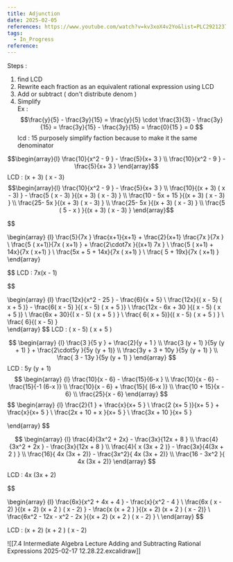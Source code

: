 ```yaml
---
title: Adjunction
date: 2025-02-05
references: https://www.youtube.com/watch?v=kv3xoX4v2Yo&list=PLC292123722B1B450&index=15
tags:
  - In_Progress
reference:
---
```



Steps  : 
 1. find LCD    
 2. Rewrite each fraction as an equivalent  rational expression  using  LCD   
 3. Add or subtract ( don't distribute  denom ) 
 4. Simplify  
Ex :  $$\frac{y}{5}  -  \frac{3y}{15}  =  \frac{y}{5} \cdot \frac{3}{3}   -  \frac{3y}{15} =  \frac{3y}{15}   -  \frac{3y}{15}  =  \frac{0}{15 }  =   0  $$ 
lcd : 15 purposely  simplify  faction because to make it the same denominator 






$$\begin{array}{l}
\frac{10}{x^2   -  9 }  - \frac{5}{x+  3 }    \\
\frac{10}{x^2   -  9 }  - \frac{5}{x+  3 }  
\end{array}$$ 
LCD :  (x +  3) ( x -  3) 
$$\begin{array}{l}
\frac{10}{x^2   -  9 }  - \frac{5}{x+  3 }    \\
\frac{10}{(x +  3) ( x -  3)  }  - \frac{5 ( x -  3) }{(x +  3) ( x -  3) }    \\
\frac{10  - 5x   +  15  }{(x +  3) ( x -  3)  }   \\
\frac{25- 5x  }{(x +  3) ( x -  3)  }   \\
\frac{25- 5x  }{(x +  3) ( x -  3)  }   \\
\frac{5 ( 5 - x  )  }{(x +  3) ( x -  3)  }  
\end{array}$$





$$

\begin{array} {l}
\frac{5}{7x  } \frac{x+1}{x+1}   + \frac{2}{x+1} \frac{7x }{7x }    \\
\frac{5 ( x+1)}{7x ( x+1)  }   + \frac{2\cdot7x }{(x+1) 7x }   \\
\frac{5 ( x+1)  +  14x}{7x ( x+1)  }     \\ 
\frac{5x   +  5 +  14x}{7x ( x+1)  }     \\
\frac{  5 +  19x}{7x ( x+1)  }    
\end{array} 

$$
LCD  :   7x(x - 1)  

$$

\begin{array} {l}
\frac{12x}{x^2  -  25 } -  \frac{6}{x +  5}   \\
\frac{12x}{( x  - 5)  ( x  + 5 )} -  \frac{6( x  - 5)  }{( x  - 5)  ( x  + 5 )}   \\
\frac{12x  - 6x +  30  }{( x  - 5)  ( x  + 5 )}   \\
\frac{6x +   30}{( x  - 5)  ( x  + 5 )  }     \\
\frac{ 6( x    +  5)}{( x  - 5)  ( x  + 5 )  }      \\
\frac{ 6}{( x  - 5)  }    
\end{array} 
$$
LCD  :   ( x  - 5)  ( x  + 5 )


$$
\begin{array} {l}
 \frac{3 }{5 y  } +  \frac{2}{y  +  1 }  
 \\
 \frac{3 (y + 1) }{5y (y + 1) } +  \frac{2\cdot5y }{5y (y + 1)}    \\
 \frac{3y + 3  + 10y  }{5y (y + 1) }    \\
 \frac{ 3  -  13y  }{5y (y + 1) }  
\end{array}
$$
LCD  :  5y (y + 1)
$$
\begin{array} {l}
\frac{10}{x  - 6}  - \frac{15}{6-x } \\
\frac{10}{x  - 6}  - \frac{15}{-1  (6-x )}  \\
\frac{10}{x  - 6}     +  \frac{15}{ (6-x )}  \\
\frac{10 + 15}{x  - 6}       \\
\frac{25}{x  - 6}  
\end{array}
$$ 
$$
\begin{array} {l}
\frac{2}{1 }  +  \frac{x}{x+  5 } \\
\frac{2 (x+  5 )}{x+  5 } + \frac{x}{x+  5 } \\
\frac{2x    + 10   + x  }{x+  5 }  \\
\frac{3x    + 10  }{x+  5 } 
 
\end{array}
$$

$$
\begin{array} {l}
\frac{4}{3x^2   + 2x}   -  \frac{3x}{12x +  8 } \\
\frac{4}{3x^2   + 2x }   -  \frac{3x}{12x +  8 }  \\
\frac{4}{ x (3x  + 2 )}   -  \frac{3x}{4(3x  + 2 ) }  \\
\frac{16}{ 4x (3x + 2)}   -  \frac{3x^2}{ 4x (3x + 2)}  \\
\frac{16  - 3x^2 }{ 4x (3x + 2)} 
\end{array}
$$

LCD  :  4x (3x + 2)


$$

\begin{array} {l}
\frac{6x}{x^2  +  4x   + 4 }   -  \frac{x}{x^2 -  4 } \\
\frac{6x  ( x - 2) }{(x +  2) (x + 2 ) ( x - 2) }   -  \frac{x (x + 2 ) }{(x +  2) (x + 2 ) ( x - 2)}   \\   
\frac{6x^2 - 12x  - x^2 - 2x  }{(x +  2) (x + 2 ) ( x - 2) }    \\
\end{array}
$$

LCD  :  (x +  2) (x + 2 ) ( x - 2)

![[7.4 Intermediate Algebra Lecture  Adding and Subtracting Rational Expressions 2025-02-17 12.28.22.excalidraw]]
